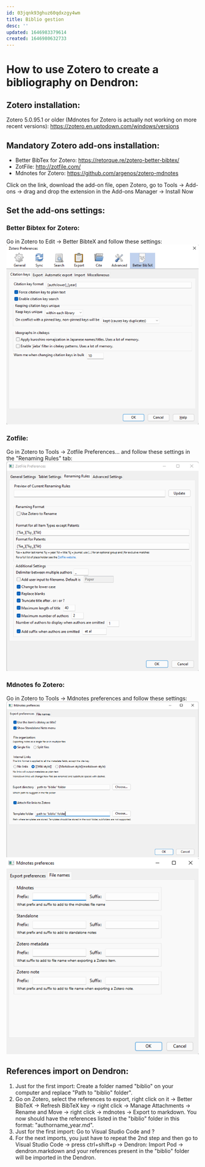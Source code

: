 ```yaml
---
id: 03jqnk93ghuz60qdxzgy4wm
title: Biblio gestion
desc: ''
updated: 1646983379614
created: 1646980632733
---
```

# How to use Zotero to create a bibliography on Dendron:

## Zotero installation:
Zotero 5.0.95.1 or older (Mdnotes for Zotero is actually not working on more recent versions): https://zotero.en.uptodown.com/windows/versions

## Mandatory Zotero add-ons installation:
- Better BibTex for Zotero: https://retorque.re/zotero-better-bibtex/
- ZotFile: http://zotfile.com/
- Mdnotes for Zotero: https://github.com/argenos/zotero-mdnotes

Click on the link, download the add-on file, open Zotero, go to Tools -> Add-ons -> drag and drop the extension in the Add-ons Manager -> Install Now

## Set the add-ons settings:

### Better Bibtex for Zotero:
Go in Zotero to Edit -> Better BibteX and follow these settings:
![Better BibteX settings](assets/images/Bibtex_settings.png)

### Zotfile:
Go in Zotero to Tools -> Zotfile Preferences... and follow these settings in the "Renaming Rules" tab:
![Zotfile settings](assets/images/Zotfile_settings.png)

### Mdnotes fo Zotero:
Go in Zotero to Tools -> Mdnotes preferences and follow these settings:
![Mdnotes settings 1](assets/images/Mdnotes_settings_1.png)
![Mdnotes settings 2](assets/images/Mdnotes_settings_2.png)

## References import on Dendron:
1. Just for the first import: Create a folder named "biblio" on your computer and replace "Path to "biblio" folder".
2. Go on Zotero, select the references to export, right click on it -> Better BibTeX -> Refresh BibTeX key -> right click -> Manage Attachments -> Rename and Move -> right click -> mdnotes -> Export to markdown. You now should have the references listed in the "biblio" folder in this format: "authorname_year.md".
3. Just for the first import: Go to Visual Studio Code and ?
4. For the next imports, you just have to repeat the 2nd step and then go to Visual Studio Code -> press ctrl+shift+p -> Dendron: Import Pod -> dendron.markdown and your references present in the "biblio" folder will be imported in the Dendron.
